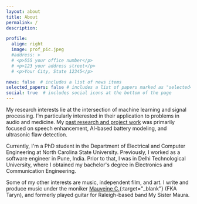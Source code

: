 ```yaml
---
layout: about
title: About
permalink: /
description:

profile:
  align: right
  image: prof_pic.jpeg
  #address: >
  # <p>555 your office number</p>
  # <p>123 your address street</p>
  # <p>Your City, State 12345</p>

news: false  # includes a list of news items
selected_papers: false # includes a list of papers marked as "selected={true}"
social: true  # includes social icons at the bottom of the page
---
```


My research interests lie at the intersection of machine learning and signal processing. I’m particularly interested in their application to problems in audio and medicine. My [past research and project work](/projects) was primarily focused on speech enhancement, AI-based battery modeling, and ultrasonic flaw detection.

Currently, I'm a PhD student in the Department of Electrical and Computer Engineering at North Carolina State University. Previously, I worked as a software engineer in Pune, India. Prior to that, I was in Delhi Technological University, where I obtained my bachelor's degree in Electronics and Communication Engineering.

Some of my other interests are music, independent film, and art. I write and produce music under the moniker [Mauveine C.](https://mauveinec.bandcamp.com/){:target="\_blank"} (FKA Taryn), and formerly played guitar for Raleigh-based band My Sister Maura.
